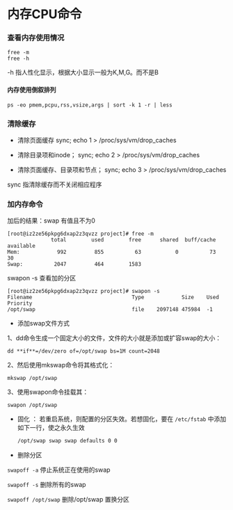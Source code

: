 # 内存CPU命令

### 查看内存使用情况

```
free -m
free -h
```

-h 指人性化显示，根据大小显示一般为K,M,G。而不是B





####  内存使用倒叙排列

```
ps -eo pmem,pcpu,rss,vsize,args | sort -k 1 -r | less
```



### 清除缓存

* 清除页面缓存
sync; echo 1 > /proc/sys/vm/drop_caches


* 清除目录项和inode；
sync; echo 2 > /proc/sys/vm/drop_caches



* 清除页面缓存、目录项和节点；
sync; echo 3 > /proc/sys/vm/drop_caches

sync 指清除缓存而不关闭相应程序



### 加内存命令

加后的结果：swap 有值且不为0

```
[root@iz2ze56pkpg6dxap2z3qvzz project]# free -m
              total        used        free      shared  buff/cache   available
Mem:            992         855          63           0          73          30
Swap:          2047         464        1583
```

swapon -s 查看加的分区

```
[root@iz2ze56pkpg6dxap2z3qvzz project]# swapon -s
Filename                                Type            Size    Used    Priority
/opt/swap                               file    2097148 475984  -1
```

* 添加swap文件方式

1、dd命令生成一个固定大小的文件，文件的大小就是添加或扩容swap的大小：

`dd **if**=/dev/zero of=/opt/swap bs=1M count=2048`

2、然后使用mkswap命令将其格式化：

`mkswap /opt/swap`

3、使用swapon命令挂载其：

`swapon /opt/swap`

* 固化 ： 若重启系统，则配置的分区失效。若想固化，要在 `/etc/fstab` 中添加如下一行，使之永久生效

  ```bash
  /opt/swap swap swap defaults 0 0 
  ```

* 删除分区

`swapoff -a`   停止系统正在使用的swap

`swapoff -s`   删除所有的swap

`swapoff /opt/swap` 删除/opt/swap 置换分区
